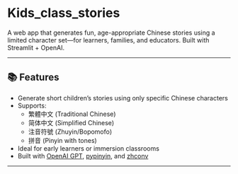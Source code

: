 # Kids_class_stories

A web app that generates fun, age-appropriate Chinese stories using a limited character set—for learners, families, and educators. Built with Streamlit + OpenAI.

---

## 📚 Features

- Generate short children’s stories using only specific Chinese characters
- Supports:
  - 繁體中文 (Traditional Chinese)
  - 简体中文 (Simplified Chinese)
  - 注音符號 (Zhuyin/Bopomofo)
  - 拼音 (Pinyin with tones)
- Ideal for early learners or immersion classrooms
- Built with [OpenAI GPT](https://openai.com), [pypinyin](https://github.com/mozillazg/python-pinyin), and [zhconv](https://pypi.org/project/zhconv)

---

